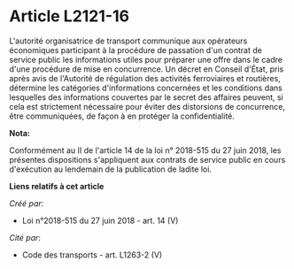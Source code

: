 # Article L2121-16

L'autorité organisatrice de transport communique aux opérateurs économiques participant à la procédure de passation d'un
contrat de service public les informations utiles pour préparer une offre dans le cadre d'une procédure de mise en
concurrence. Un décret en Conseil d'État, pris après avis de l'Autorité de régulation des activités ferroviaires et
routières, détermine les catégories d'informations concernées et les conditions dans lesquelles des informations couvertes
par le secret des affaires peuvent, si cela est strictement nécessaire pour éviter des distorsions de concurrence, être
communiquées, de façon à en protéger la confidentialité.

**Nota:**

Conformément au II de l'article 14 de la loi n° 2018-515 du 27 juin 2018, les présentes dispositions s'appliquent aux
contrats de service public en cours d'exécution au lendemain de la publication de ladite loi.

**Liens relatifs à cet article**

_Créé par_:

  - Loi n°2018-515 du 27 juin 2018 - art. 14 (V)

_Cité par_:

  - Code des transports - art. L1263-2 (V)
